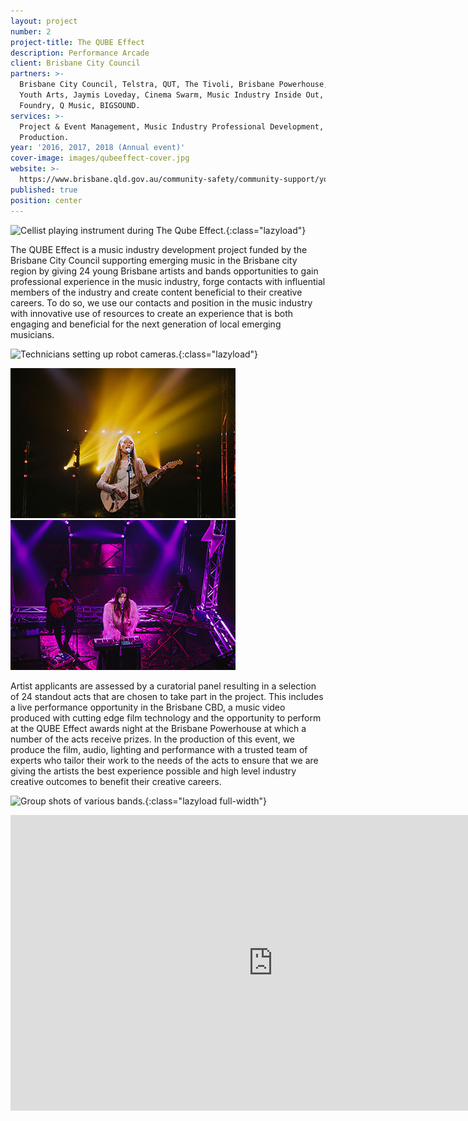 ```yaml
---
layout: project
number: 2
project-title: The QUBE Effect
description: Performance Arcade
client: Brisbane City Council
partners: >-
  Brisbane City Council, Telstra, QUT, The Tivoli, Brisbane Powerhouse, Digi
  Youth Arts, Jaymis Loveday, Cinema Swarm, Music Industry Inside Out, The
  Foundry, Q Music, BIGSOUND.
services: >-
  Project & Event Management, Music Industry Professional Development, Film
  Production.
year: '2016, 2017, 2018 (Annual event)'
cover-image: images/qubeeffect-cover.jpg
website: >-
  https://www.brisbane.qld.gov.au/community-safety/community-support/young-people/qube-effect-2018
published: true
position: center
---
```


![Cellist playing instrument during The Qube Effect.]({{site.baseurl}}/images/qubeeffect-cellist.jpg){:class="lazyload"}

The QUBE Effect is a music industry development project funded by the Brisbane City Council supporting emerging music in the Brisbane city region by giving 24 young Brisbane artists and bands opportunities to gain professional experience in the music industry, forge contacts with influential members of the industry and create content beneficial to their creative careers. To do so, we use our contacts and position in the music industry with innovative use of resources to create an experience that is both engaging and beneficial for the next generation of local emerging musicians.

![Technicians setting up robot cameras.]({{site.baseurl}}/images/qubeeffect-cameras.jpg){:class="lazyload"}

<div class="gallery cf">
	<a href="/images/qubeeffect-guitarist.jpg" data-group="1" class="galleryItem">
		<img src="/images/qubeeffect-guitarist-thumbnail.jpg" />
	</a>
	<a href="/images/qubeeffect-trio.jpg" data-group="1" class="galleryItem">
		<img src="/images/qubeeffect-trio-thumbnail.jpg" />
	</a>
</div>



Artist applicants are assessed by a curatorial panel resulting in a selection of 24 standout acts that are chosen to take part in the project. This includes a live performance opportunity in the Brisbane CBD, a music video produced with cutting edge film technology and the opportunity to perform at the QUBE Effect awards night at the Brisbane Powerhouse at which a number of the acts receive prizes. In the production of this event, we produce the film, audio, lighting and performance with a trusted team of experts who tailor their work to the needs of the acts to ensure that we are giving the artists the best experience possible and high level industry creative outcomes to benefit their creative careers.

![Group shots of various bands.]({{site.baseurl}}/images/qubeeffect-bands.jpg){:class="lazyload full-width"}

<div class="video-responsive">
	<iframe class="lazyload" width="840" height="473" src="https://www.youtube.com/embed/2Ix0V7bk3E4?feature=oembed&amp;v=2Ix0V7bk3E4" frameborder="0" allowfullscreen=""></iframe>
</div>

